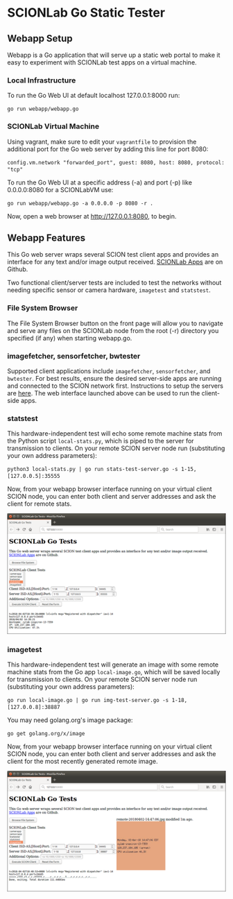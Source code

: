 SCIONLab Go Static Tester
=========================

## Webapp Setup

Webapp is a Go application that will serve up a static web portal to make it easy to
experiment with SCIONLab test apps on a virtual machine.


### Local Infrastructure

To run the Go Web UI at default localhost 127.0.0.1:8000 run:

```shell
go run webapp/webapp.go
```

### SCIONLab Virtual Machine

Using vagrant, make sure to edit your `vagrantfile` to provision the additional port
for the Go web server by adding this line for port 8080:

```
config.vm.network "forwarded_port", guest: 8080, host: 8080, protocol: "tcp"
```

To run the Go Web UI at a specific address (-a) and port (-p) like 0.0.0.0:8080 for a SCIONLabVM use:

```shell
go run webapp/webapp.go -a 0.0.0.0 -p 8080 -r .
```

Now, open a web browser at http://127.0.0.1:8080, to begin.


## Webapp Features

This Go web server wraps several SCION test client apps and provides an interface
for any text and/or image output received.
[SCIONLab Apps](http://github.com/perrig/scionlab) are on Github.

Two functional client/server tests are included to test the networks without needing
specific sensor or camera hardware, `imagetest` and `statstest`.

### File System Browser

The File System Browser button on the front page will allow you to navigate and serve any
files on the SCIONLab node from the root (-r) directory you specified (if any) when
starting webapp.go.

### imagefetcher, sensorfetcher, bwtester

Supported client applications include `imagefetcher`, `sensorfetcher`, and `bwtester`.
For best results, ensure the desired server-side apps are running and connected to
the SCION network first. Instructions to setup the servers are
[here](https://github.com/perrig/SCIONLab/blob/master/README.md).
The web interface launched above can be used to run the client-side apps.

### statstest

This hardware-independent test will echo some remote machine stats from the Python script
`local-stats.py`, which is piped to the server for transmission to clients.
On your remote SCION server node run (substituting your own address parameters):

```shell
python3 local-stats.py | go run stats-test-server.go -s 1-15,[127.0.0.5]:35555
```

Now, from your webapp browser interface running on your virtual client SCION node,
you can enter both client and server addresses and ask the client for remote stats.

![Webapp Stats Test](static/img/statstest.png?raw=true "Webapp Stats Test")


### imagetest

This hardware-independent test will generate an image with some remote machine stats from
the Go app `local-image.go`, which will be saved locally for transmission to clients.
On your remote SCION server node run (substituting your own address parameters):

```shell
go run local-image.go | go run img-test-server.go -s 1-18,[127.0.0.8]:38887
```

You may need golang.org's image package:

```shell
go get golang.org/x/image
```

Now, from your webapp browser interface running on your virtual client SCION node,
you can enter both client and server addresses and ask the client for the most
recently generated remote image.

![Webapp Image Test](static/img/imagetest.png?raw=true "Webapp Image Test")
